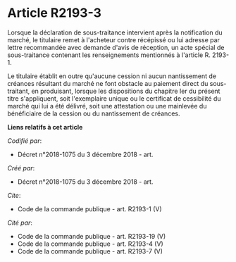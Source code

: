 # Article R2193-3

Lorsque la déclaration de sous-traitance intervient après la notification du marché, le titulaire remet à l'acheteur contre
récépissé ou lui adresse par lettre recommandée avec demande d'avis de réception, un acte spécial de sous-traitance contenant
les renseignements mentionnés à l'article R. 2193-1. 

Le titulaire établit en outre qu'aucune cession ni aucun nantissement de créances résultant du marché ne font obstacle au
paiement direct du sous-traitant, en produisant, lorsque les dispositions du chapitre Ier du présent titre s'appliquent, soit
l'exemplaire unique ou le certificat de cessibilité du marché qui lui a été délivré, soit une attestation ou une mainlevée du
bénéficiaire de la cession ou du nantissement de créances.

**Liens relatifs à cet article**

_Codifié par_:

  - Décret n°2018-1075 du 3 décembre 2018 - art.

_Créé par_:

  - Décret n°2018-1075 du 3 décembre 2018 - art.

_Cite_:

  - Code de la commande publique - art. R2193-1 (V)

_Cité par_:

  - Code de la commande publique - art. R2193-19 (V)
  - Code de la commande publique - art. R2193-4 (V)
  - Code de la commande publique - art. R2193-7 (V)
